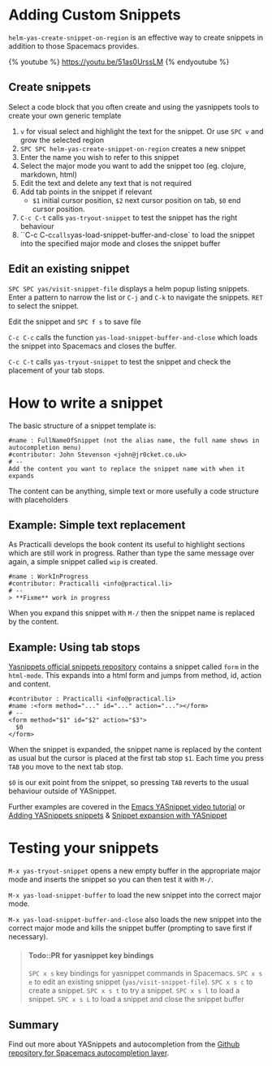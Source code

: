 # Adding Custom Snippets
`helm-yas-create-snippet-on-region` is an effective way to create snippets in addition to those Spacemacs provides.

{% youtube %}
https://youtu.be/51as0UrssLM
{% endyoutube %}


## Create snippets
Select a code block that you often create and using the yasnippets tools to create your own generic template

1. `v` for visual select and highlight the text for the snippet. Or use `SPC v` and grow the selected region
2. `SPC SPC helm-yas-create-snippet-on-region` creates a new snippet
3. Enter the name you wish to refer to this snippet
4. Select the major mode you want to add the snippet too (eg. clojure, markdown, html)
5. Edit the text and delete any text that is not required
6. Add tab points in the snippet if relevant
     - `$1` initial cursor position, `$2` next cursor position on tab, `$0` end cursor position.
7. `C-c C-t` calls `yas-tryout-snippet` to test the snippet has the right behaviour
8. ``C-c C-c` calls `yas-load-snippet-buffer-and-close` to load the snippet into the specified major mode and closes the snippet buffer


## Edit an existing snippet
`SPC SPC yas/visit-snippet-file` displays a helm popup listing snippets. Enter a pattern to narrow the list or `C-j` and `C-k` to navigate the snippets. `RET` to select the snippet.

Edit the snippet and `SPC f s` to save file

`C-c C-c` calls the function `yas-load-snippet-buffer-and-close` which loads the snippet into Spacemacs and closes the buffer.

`C-c C-t` calls `yas-tryout-snippet` to test the snippet and check the placement of your tab stops.



# How to write a snippet
The basic structure of a snippet template is:

```
#name : FullNameOfSnippet (not the alias name, the full name shows in autocompletion menu)
#contributor: John Stevenson <john@jr0cket.co.uk>
# --
Add the content you want to replace the snippet name with when it expands
```
The content can be anything, simple text or more usefully a code structure with placeholders


## Example: Simple text replacement
As Practicalli develops the book content its useful to highlight sections which are still work in progress.  Rather than type the same message over again,  a simple snippet called `wip` is created.

```
#name : WorkInProgress
#contributor: Practicalli <info@practical.li>
# --
> **Fixme** work in progress
```

When you expand this snippet with `M-/` then the snippet name is replaced by the content.

## Example: Using tab stops
[Yasnippets official snippets repository](https://github.com/AndreaCrotti/yasnippet-snippets) contains a snippet called `form` in the `html-mode`.  This expands into a html form and jumps from method, id, action and content.
```
#contributor : Practicalli <info@practical.li>
#name :<form method="..." id="..." action="..."></form>
# --
<form method="$1" id="$2" action="$3">
  $0
</form>
```

When the snippet is expanded, the snippet name is replaced by the content as usual but the cursor is placed at the first tab stop `$1`.  Each time you press `TAB` you move to the next tab stop.

`$0` is our exit point from the snippet, so pressing `TAB` reverts to the usual behaviour outside of YASnippet.


Further examples are covered in the [Emacs YASnippet video tutorial](https://www.youtube.com/watch?v=-4O-ZYjQxks) or [Adding YASnippets snippets](http://jotham-city.com/blog/2015/03/21/adding-yasnippets-snippets/) & [Snippet expansion with YASnippet](http://cupfullofcode.com/blog/2013/02/26/snippet-expansion-with-yasnippet/index.html)


# Testing your snippets
`M-x yas-tryout-snippet`  opens a new empty buffer in the appropriate major mode and inserts the snippet so you can then test it with `M-/`.

`M-x yas-load-snippet-buffer` to load the new snippet into the correct major mode.

`M-x yas-load-snippet-buffer-and-close` also loads the new snippet into the correct major mode and kills the snippet buffer (prompting to save first if necessary).

> #### Todo::PR for yasnippet key bindings
> `SPC x s` key bindings for yasnippet commands in Spacemacs.
> `SPC x s e` to edit an existing snippet (`yas/visit-snippet-file`).
> `SPC x s c` to create a snippet.
> `SPC x s t` to try a snippet.
> `SPC x s l` to load a snippet.
> `SPC x s L` to load a snippet and close the snippet buffer


## Summary
Find out more about YASnippets and autocompletion from the [Github repository for Spacemacs autocompletion layer](https://github.com/syl20bnr/spacemacs/tree/develop/layers/auto-completion).
